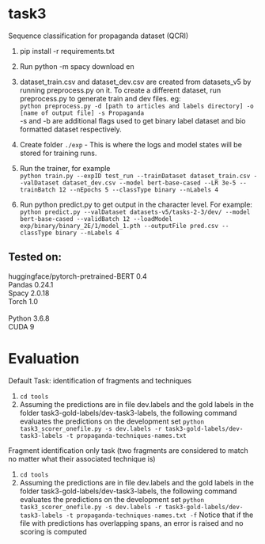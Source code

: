 # task3
Sequence classification for propaganda dataset (QCRI)

1. pip install -r requirements.txt 
2. Run python -m spacy download en
3. dataset_train.csv and dataset_dev.csv are created from datasets_v5 by running preprocess.py on it. To create a different 
dataset, run preprocess.py to generate train and dev files.
eg: <br>
```python preprocess.py -d [path to articles and labels directory] -o [name of output file] -s Propaganda```
<br>-s and -b are additional flags used to get binary label dataset and bio formatted dataset respectively. 
4. Create folder ```./exp``` - This is where the logs and model states will be stored for training runs. 
5. Run the trainer, for example <br>
```python train.py --expID test_run --trainDataset dataset_train.csv --valDataset dataset_dev.csv --model bert-base-cased --LR 3e-5 --trainBatch 12 --nEpochs 5 --classType binary --nLabels 4```

6. Run python predict.py to get output in the character level. For example: <br>
```python predict.py --valDataset datasets-v5/tasks-2-3/dev/ --model bert-base-cased --validBatch 12 --loadModel exp/binary/binary_2E/1/model_1.pth --outputFile pred.csv --classType binary --nLabels 4```

## Tested on:
huggingface/pytorch-pretrained-BERT 0.4 <br>
Pandas 0.24.1 <br>
Spacy 2.0.18 <br>
Torch 1.0 <br>
<br>
Python 3.6.8 <br>
CUDA 9

# Evaluation 

Default Task: identification of fragments and techniques
1. ```cd tools```
2. Assuming the predictions are in file dev.labels and the gold labels in the folder task3-gold-labels/dev-task3-labels, the following command evaluates the predictions on the development set 
```python task3_scorer_onefile.py -s dev.labels -r task3-gold-labels/dev-task3-labels -t propaganda-techniques-names.txt```

Fragment identification only task (two fragments are considered to match no matter what their associated technique is)
1. ```cd tools```
2. Assuming the predictions are in file dev.labels and the gold labels in the folder task3-gold-labels/dev-task3-labels, the following command evaluates the predictions on the development set 
```python task3_scorer_onefile.py -s dev.labels -r task3-gold-labels/dev-task3-labels -t propaganda-techniques-names.txt -f```
Notice that if the file with predictions has overlapping spans, an error is raised and no scoring is computed 
